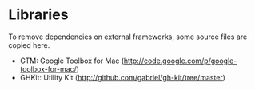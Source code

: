 # Libraries

To remove dependencies on external frameworks, some source files are copied here.

- GTM: Google Toolbox for Mac (http://code.google.com/p/google-toolbox-for-mac/)
- GHKit: Utility Kit (http://github.com/gabriel/gh-kit/tree/master) 